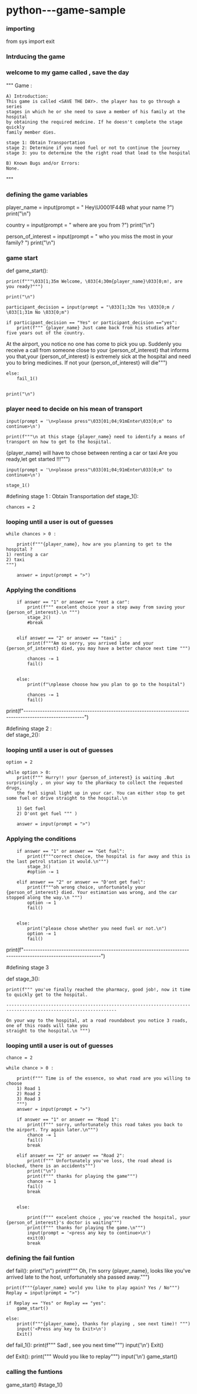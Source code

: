 # python---game-sample
### importing 

from sys import exit

### Intrducing the game
### welcome to my game called , save the day 

"""
Game :

    A) Introduction:
    This game is called <SAVE THE DAY>. the player has to go through a series 
    stages in which he or she need to save a member of his family at the hospital
    by obtaining the required medcine. If he doesn't complete the stage quickly
    family member dies.
    
    stage 1: Obtain Transportation 
    stage 2: Determine if you need fuel or not to continue the journey
    stage 3: you to determine the the right road that lead to the hospital 
    
    B) Known Bugs and/or Errors:
    None.
    
"""


### defining the game variables

player_name = input(prompt = " Hey\U0001F44B what your name ?")
print("\n")

country = input(prompt = " where are you from ?")
print("\n")

person_of_interest = input(prompt = " who you miss the most in your family? ")
print("\n")

### game start   
def game_start():
    
    print(f"""\033[1;35m Welcome, \033[4;30m{player_name}\033[0;m!, are you ready?""")
   
    print("\n")

    participant_decision = input(prompt = "\033[1;32m Yes \033[0;m / \033[1;31m No \033[0;m")
    
    if participant_decision == "Yes" or participant_decision =="yes":
        print(f""" {player_name} Just came back from his studies after five years out of the country.
At the airport, you notice no one has come to pick you up. Suddenly you receive a call from someone close to your
{person_of_interest} that informs you that,your {person_of_interest} is extremely sick at the hospital and need you
to bring medicines. If not your {person_of_interest} will die""")
        
    else:
        fail_1()

    
    print("\n")

### player need to decide on his mean of transport


    input(prompt = '\n<please press"\033[01;04;91mEnter\033[0;m" to continue>\n')
    
    print(f"""\n at this stage {player_name} need to identify a means of transport on how to get to the hospital.
{player_name} will have to chose between renting a car or taxi Are you ready,let get started !!!""")
    
    input(prompt = '\n<please press"\033[01;04;91mEnter\033[0;m" to continue>\n')
    
    stage_1()
    
    
#defining stage 1 :  Obtain Transportation 
def stage_1():
    

    chances = 2
### looping until a user is out of guesses

    while chances > 0 :
        
        print(f"""{player_name}, how are you planning to get to the hospital ?
    1) renting a car
    2) taxi
    """)
      
        answer = input(prompt = ">")
        
### Applying the conditions   

        if answer == "1" or answer == "rent a car":
            print(f""" excelent choice your a step away from saving your {person_of_interest}.\n """)
            stage_2()
            #break
                
        
        elif answer == "2" or answer == "taxi" :
            print(f"""Am so sorry, you arrived late and your {person_of_interest} died, you may have a better chance next time """)
            
            chances -= 1
            fail()
           
            
        else:
            print(f"\nplease choose how you plan to go to the hospital")
            
            chances -= 1
            fail()
            
print(f"-------------------------------------------------------------------------------------------------------")   

#defining stage 2 :    
def stage_2():
    
    
### looping until a user is out of guesses

    option = 2

    while option > 0:
        print(f""" Hurry!! your {person_of_interest} is waiting .But surprisingly , on your way to the pharmacy to collect the requested drugs, 
        the fuel signal light up in your car. You can either stop to get some fuel or drive straight to the hospital.\n
        
        1) Get fuel
        2) D'ont get fuel """ )
        
        answer = input(prompt = ">")
### Applying the conditions    

        if answer == "1" or answer == "Get fuel":
            print(f"""correct choice, the hospital is far away and this is the last petrol station it would.\n""")
            stage_3()
            #option -= 1
            
        elif answer == "2" or answer == "D'ont get fuel":
            print(f"""oh wrong choice, unfortunately your {person_of_interest} died. Your estimation was wrong, and the car stopped along the way.\n """)
            option -= 1
            fail()
            
            
        else:
            print("please chose whether you need fuel or not.\n")
            option -= 1   
            fail()
    
print(f"--------------------------------------------------------------------------------------------------------------")    
 
#defining stage 3

def stage_3():
    
    print(f""" you've finally reached the pharmacy, good job!, now it time to quickly get to the hospital.
    
    ----------------------------------------------------------------------------------------------------------------
    
    On your way to the hospital, at a road roundabout you notice 3 roads, one of this roads will take you 
    straight to the hospital.\n """)
    
### looping until a user is out of guesses    

    chance = 2

    while chance > 0 :
            
        print(f""" Time is of the essence, so what road are you willing to choose
        1) Road 1
        2) Road 2
        3) Road 3 
        """)
        answer = input(prompt = ">")
            
        if answer == "1" or answer == "Road 1":
            print(f""" sorry, unfortunately this road takes you back to the airport. Try again later.\n""")
            chance -= 1
            fail()
            break

        elif answer == "2" or answer == "Road 2":
            print(f""" Unfortunately you've loss, the road ahead is blocked, there is an accidents""")
            print("\n")
            print(f""" thanks for playing the game""")
            chance -= 1
            fail()
            break


        else:

            print(f""" excelent choice , you've reached the hospital, your {person_of_interest}'s doctor is waiting""")
            print(f""" thanks for playing the game.\n""")
            input(prompt = '<press any key to continue>\n')
            exit(0)
            break

        
        
### defining the fail funtion    

def fail():
    print("\n")
    print(f""" Oh, I'm sorry {player_name}, looks like you've arrived late to the 
    host, unfortunately sha passed away.""")
    
    print(f"""{player_name} would you like to play again? Yes / No""")
    Replay = input(prompt = ">")
    
    if Replay == "Yes" or Replay == "yes":
        game_start()
        
    else:
        print(f"""{player_name}, thanks for playing , see next time)! """)
        input('<Press any key to Exit>\n')
        Exit()
        
def fail_1(): 
    print(f""" Sad! , see you next time""")
    input('<Press any key to Exit>\n')
    Exit()
    
def Exit():
    print(""" Would you like to replay""")
    input('<Press any key to Continue>\n')
    game_start()
    
    
### calling the funtions  
game_start()
#stage_1()
